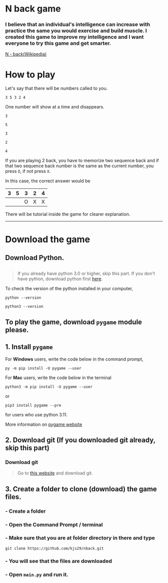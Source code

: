 # N back game

### I believe that an individual's intelligence can increase with practice the same you would exercise and build muscle. I created this game to improve my intelligence and  I want everyone to try this game and get smarter.

[N - back(Wikipedia)](https://en.wikipedia.org/wiki/N-back)



##
# How to play

Let's say that there will be numbers called to you.

`3 5 3 2 4`

One number will show at a time and disappears.

`3`

`5`

`3`

`2`

`4`

If you are playing 2 back, you have to memorize two sequence back and if that two sequence back number is the same as the current number, you press `O`, if not press `X`.

In this case, the correct answer would be 

|3|5|3|2|4|
|--|--|--|--|--|
| | |O|X|X|



There will be tutorial inside the game for clearer explanation.

---
##
# Download the game

## Download Python.
##
> If you already have python 3.0 or higher, skip this part. If you don't have python, download python first [here](https://www.python.org/downloads/).

To check the version of the python installed in your computer,

```
python --version
```

```
python3 --version
```

## To play the game, download `pygame` module please.

## 1. Install `pygame`

For **Windows** users, write the code below in the command prompt,

```
py -m pip install -U pygame --user
```

For **Mac** users, write the code below in the terminal

```
python3 -m pip install -U pygame --user
```

or

```
pip3 install pygame --pre
```

for users who use python 3.11.

More information on [pygame website](https://www.pygame.org/wiki/GettingStarted)

## 2. Download git (If you downloaded git already, skip this part)

### Download git

> Go to [this website](https://git-scm.com) and download git.

## 3. Create a folder to clone (download) the game files.

### - Create a folder 
### - Open the Command Prompt / terminal
### - Make sure that you are at folder directory in there and type
```
git clone https://github.com/kjs29/nback.git
```
### - You will see that the files are downloaded
### - Open `main.py` and run it.
